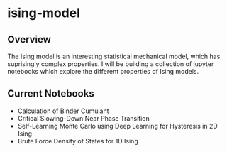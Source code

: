 # ising-model

## Overview
The Ising model is an interesting statistical mechanical model, which has suprisingly complex properties. I will be building a collection of jupyter notebooks which explore the different properties of Ising models.

## Current Notebooks
- Calculation of Binder Cumulant
- Critical Slowing-Down Near Phase Transition
- Self-Learning Monte Carlo using Deep Learning for Hysteresis in 2D Ising
- Brute Force Density of States for 1D Ising
